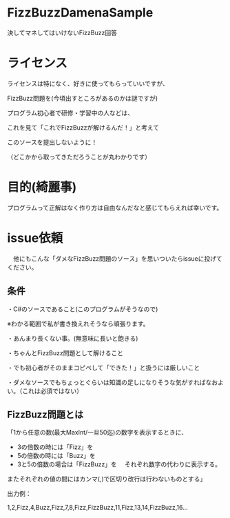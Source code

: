# FizzBuzzDamenaSample
 決してマネしてはいけないFizzBuzz回答

# ライセンス
 ライセンスは特になく、好きに使ってもらっていいですが、
 
 FizzBuzz問題を(今頃出すところがあるのかは謎ですが)
 
 プログラム初心者で研修・学習中の人などは、
 
 これを見て「これでFizzBuzzが解けるんだ！」と考えて
 
 このソースを提出しないように！
 
 （どこかから取ってきただろうことが丸わかりです）

# 目的(綺麗事)
 プログラムって正解はなく作り方は自由なんだなと感じてもらえれば幸いです。

# issue依頼
　他にもこんな「ダメなFizzBuzz問題のソース」を思いついたらissueに投げてください。

## 条件
 ・C#のソースであること(このプログラムがそうなので)
 
 ※わかる範囲で私が書き換えれそうなら頑張ります。

 ・あんまり長くない事。(無意味に長いと飽きる)

 ・ちゃんとFizzBuzz問題として解けること

 ・でも初心者がそのままコピペして「できた！」と扱うには厳しいこと

 ・ダメなソースでもちょっとぐらいは知識の足しになりそうな気がすればなおよい。（これは必須ではない）
 
## FizzBuzz問題とは

 「1から任意の数(最大MaxInt/一旦50迄)の数字を表示するときに、
- 3の倍数の時には「Fizz」を
- 5の倍数の時には「Buzz」を
- 3と5の倍数の場合は「FizzBuzz」を
　それぞれ数字の代わりに表示する。

またそれぞれの値の間にはカンマ(,)で区切り改行は行わないものとする」

出力例：

1,2,Fizz,4,Buzz,Fizz,7,8,Fizz,FizzBuzz,11,Fizz,13,14,FizzBuzz,16...
